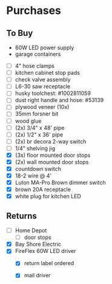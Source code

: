 # Purchases

## To Buy

- 60W LED power supply
- garage containers
- [ ] 4" hose clamps
- [ ] kitchen cabinet stop pads
- [ ] check valve assembly
- [ ] L6-30 saw receptacle
- [ ] husky toolchest: #1002811059
- [ ] dust right handle and hose: #53139
- [ ] plywood veneer (10x)
- [ ] 35mm forsner bit
- [ ] wood glue
- [ ] (2x) 3/4" x 48' pipe
- [ ] (2x) 1/2" x 36' pipe
- [ ] (2x) br decora 2-way switch
- [ ] 1/4" shelving jig
- [x] (3x) floor mounted door stops
- [x] (2x) wall mounted door stops
- [x] countdown switch
- [x] 18-2 wire @ 4'
- [x] Luton MA-Pro Brown dimmer switch
- [x] brown 20A receptacle
- [x] white plug for kitchen LED

## Returns

- [ ] Home Depot
  - [ ] door stops
- [x] Bay Shore Electric
- [x] FireFlex 60W LED driver
  - [x] return label ordered
  - [x] mail driver


